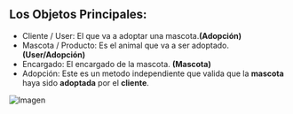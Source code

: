 ## Los Objetos Principales:

- Cliente / User: El que va a adoptar una mascota.**(Adopción)**
- Mascota / Producto: Es el animal que va a ser adoptado. **(User/Adopción)**
- Encargado: El encargado de la mascota. **(Mascota)**
- Adopción: Este es un metodo independiente que valida que la **mascota** haya sido **adoptada** por el **cliente**.

![Imagen](https://static.platzi.com/media/user_upload/0-40823920-f03b-4276-898b-95385f096cad.jpg)
